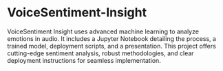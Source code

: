 # VoiceSentiment-Insight
VoiceSentiment Insight uses advanced machine learning to analyze emotions in audio. It includes a Jupyter Notebook detailing the process, a trained model, deployment scripts, and a presentation. This project offers cutting-edge sentiment analysis, robust methodologies, and clear deployment instructions for seamless implementation.
